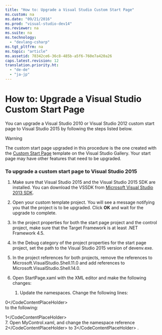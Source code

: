 ```yaml
---
title: "How to: Upgrade a Visual Studio Custom Start Page"
ms.custom: na
ms.date: "09/21/2016"
ms.prod: "visual-studio-dev14"
ms.reviewer: na
ms.suite: na
ms.technology: 
  - "devlang-csharp"
ms.tgt_pltfrm: na
ms.topic: "article"
ms.assetid: 78342ce6-36c8-485b-a5f6-760e7a420a26
caps.latest.revision: 12
translation.priority.ht: 
  - "de-de"
  - "ja-jp"
---
```

# How to: Upgrade a Visual Studio Custom Start Page
You can upgrade a Visual Studio 2010 or Visual Studio 2012 custom start page to Visual Studio 2015 by following the steps listed below.  
  
> [!WARNING]
>  The custom start page upgraded in this procedure is the one created with the [Custom Start Page](http://visualstudiogallery.msdn.microsoft.com/f655a5dc-1a2d-4eca-b774-76c352c03b87) template on the Visual Studio Gallery. Your start page may have other features that need to be upgraded.  
  
### To upgrade a custom start page to Visual Studio 2015  
  
1.  Make sure that Visual Studio 2015 and the Visual Studio 2015 SDK are installed. You can download the VSSDK from [Microsoft Visual Studio 2013 SDK](http://go.microsoft.com/?linkid=9863867).  
  
2.  Open your custom template project. You will see a message notifying you that the project is to be upgraded. Click **OK** and wait for the upgrade to complete.  
  
3.  In the project properties for both the start page project and the control project, make sure that the Target Framework is at least .NET Framework 4.5.  
  
4.  In the Debug category of the project properties for the start page project, set the path to the Visual Studio 2015 version of devenv.exe.  
  
5.  In the project references for both projects, remove the references to Microsoft.VisualStudio.Shell.11.0 and add references to Microsoft.VisualStudio.Shell.14.0.  
  
6.  Open StartPage.xaml with the XML editor and make the following changes:  
  
    1.  Update the namespaces. Change the following lines:  
  
<CodeContentPlaceHolder>0\</CodeContentPlaceHolder>  
         to the following:  
  
<CodeContentPlaceHolder>1\</CodeContentPlaceHolder>  
7.  Open MyControl.xaml, and change the namespace reference <CodeContentPlaceHolder>2\</CodeContentPlaceHolder> to <CodeContentPlaceHolder>3\</CodeContentPlaceHolder> .